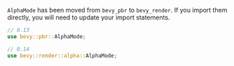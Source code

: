 `AlphaMode` has been moved from `bevy_pbr` to `bevy_render`. If you import them directly, you will need to update your import statements.

```rust
// 0.13
use bevy::pbr::AlphaMode;

// 0.14
use bevy::render::alpha::AlphaMode;
```
